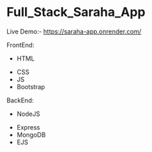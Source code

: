 # Full_Stack_Saraha_App

Live Demo:- https://saraha-app.onrender.com/


FrontEnd:
   * HTML
   - CSS
   - JS
   - Bootstrap
   
BackEnd:
   * NodeJS
   - Express
   - MongoDB
   - EJS
    
